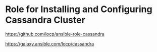 # Role for Installing and Configuring Cassandra Cluster

https://github.com/locp/ansible-role-cassandra

https://galaxy.ansible.com/locp/cassandra


